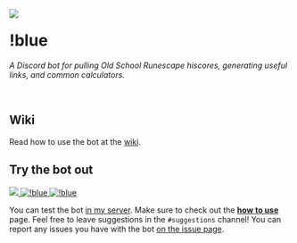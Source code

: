 <img src="https://raw.githubusercontent.com/wiki/zedchance/blues_bot.py/screenshots/b.png" align=left>

# !blue

_A Discord bot for pulling *Old School Runescape* hiscores, generating useful links, and common calculators._

<br>

## Wiki

Read how to use the bot at the [wiki](https://github.com/zedchance/blues_bot.py/wiki).

## Try the bot out  

<a href="https://discord.gg/WUsZ5Hf">
    <img src="https://img.shields.io/discord/532781992027357184?color=%237289DA&label=Blue%27s%20Bots&logo=discord&logoColor=white" />
</a>
<a href="https://top.gg/bot/532782540897910784">
    <img src="https://top.gg/api/widget/status/532782540897910784.svg?noavatar=true" alt="!blue" />
</a>
<a href="https://top.gg/bot/532782540897910784">
    <img src="https://top.gg/api/widget/servers/532782540897910784.svg?noavatar=true" alt="!blue" />
</a>

You can test the bot [in my server](https://discord.gg/WUsZ5Hf). Make sure to check out the [**how to use**](https://github.com/zedchance/blues_bot.py/wiki/Use) page. Feel free to leave suggestions in the `#suggestions` channel! You can report any issues you have with the bot [on the issue page](https://github.com/zedchance/blues_bot.py/issues).
